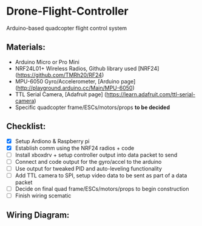 # Drone-Flight-Controller
Arduino-based quadcopter flight control system 

## Materials:
- Arduino Micro or Pro Mini
- NRF24L01+ Wireless Radios, Github library used [NRF24] (https://github.com/TMRh20/RF24)
- MPU-6050 Gyro/Accelerometer, [Arduino page] (http://playground.arduino.cc/Main/MPU-6050)
- TTL Serial Camera, [Adafruit page] (https://learn.adafruit.com/ttl-serial-camera)
- Specific quadcopter frame/ESCs/motors/props **to be decided**
 
## Checklist:
- [x] Setup Ardiono & Raspberry pi
- [x] Establish comm using the NRF24 radios + code
- [ ] Install xboxdrv + setup controller output into data packet to send
- [ ] Connect and code output for the gyro/accel to the arduino
- [ ] Use output for tweaked PID and auto-leveling functionality
- [ ] Add TTL camera to SPI, setup video data to be sent as part of a data packet
- [ ] Decide on final quad frame/ESCs/motors/props to begin construction
- [ ] Finish wiring scematic

## Wiring Diagram:
